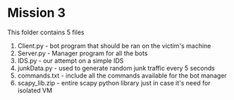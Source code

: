 # Mission 3

This folder contains 5 files
1. Client.py - bot program that should be ran on the victim's machine
2. Server.py - Manager program for all the bots
3. IDS.py - our attempt on a simple IDS
4. junkData.py - used to generate random junk traffic every 5 seconds 
5. commands.txt - include all the commands available for the bot manager
6. scapy_lib.zip - entire scapy python library just in case it's need for isolated VM
